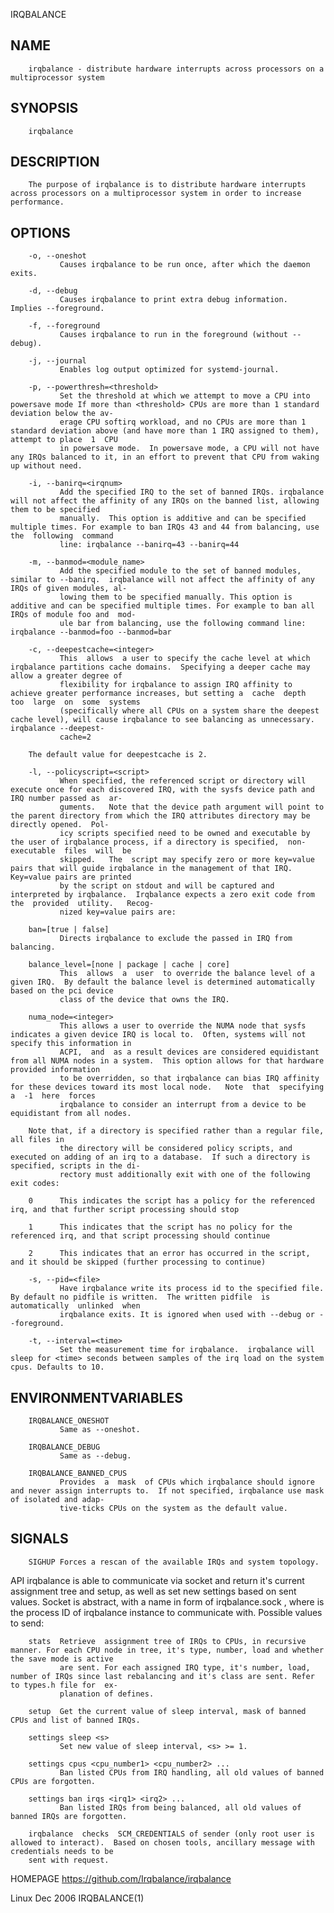   IRQBALANCE
 
## NAME
        irqbalance - distribute hardware interrupts across processors on a multiprocessor system
 
## SYNOPSIS
        irqbalance
 
## DESCRIPTION
        The purpose of irqbalance is to distribute hardware interrupts across processors on a multiprocessor system in order to increase performance.
 
## OPTIONS
        -o, --oneshot
               Causes irqbalance to be run once, after which the daemon exits.
 
        -d, --debug
               Causes irqbalance to print extra debug information.  Implies --foreground.
 
        -f, --foreground
               Causes irqbalance to run in the foreground (without --debug).
 
        -j, --journal
               Enables log output optimized for systemd-journal.
 
        -p, --powerthresh=<threshold>
               Set the threshold at which we attempt to move a CPU into powersave mode If more than <threshold> CPUs are more than 1 standard deviation below the av‐
               erage CPU softirq workload, and no CPUs are more than 1 standard deviation above (and have more than 1 IRQ assigned to them), attempt to place  1  CPU
               in powersave mode.  In powersave mode, a CPU will not have any IRQs balanced to it, in an effort to prevent that CPU from waking up without need.
 
        -i, --banirq=<irqnum>
               Add the specified IRQ to the set of banned IRQs. irqbalance will not affect the affinity of any IRQs on the banned list, allowing them to be specified
               manually.  This option is additive and can be specified multiple times. For example to ban IRQs 43 and 44 from balancing, use  the  following  command
               line: irqbalance --banirq=43 --banirq=44
 
        -m, --banmod=<module_name>
               Add the specified module to the set of banned modules, similar to --banirq.  irqbalance will not affect the affinity of any IRQs of given modules, al‐
               lowing them to be specified manually. This option is additive and can be specified multiple times. For example to ban all IRQs of module foo and  mod‐
               ule bar from balancing, use the following command line: irqbalance --banmod=foo --banmod=bar
 
        -c, --deepestcache=<integer>
               This  allows  a user to specify the cache level at which irqbalance partitions cache domains.  Specifying a deeper cache may allow a greater degree of
               flexibility for irqbalance to assign IRQ affinity to achieve greater performance increases, but setting a  cache  depth  too  large  on  some  systems
               (specifically where all CPUs on a system share the deepest cache level), will cause irqbalance to see balancing as unnecessary.  irqbalance --deepest‐
               cache=2
 
        The default value for deepestcache is 2.
 
        -l, --policyscript=<script>
               When specified, the referenced script or directory will execute once for each discovered IRQ, with the sysfs device path and IRQ number passed as  ar‐
               guments.   Note that the device path argument will point to the parent directory from which the IRQ attributes directory may be directly opened.  Pol‐
               icy scripts specified need to be owned and executable by the user of irqbalance process, if a directory is specified,  non-executable  files  will  be
               skipped.   The  script may specify zero or more key=value pairs that will guide irqbalance in the management of that IRQ.  Key=value pairs are printed
               by the script on stdout and will be captured and interpreted by irqbalance.  Irqbalance expects a zero exit code from the  provided  utility.   Recog‐
               nized key=value pairs are:
 
        ban=[true | false]
               Directs irqbalance to exclude the passed in IRQ from balancing.
 
        balance_level=[none | package | cache | core]
               This  allows  a  user  to override the balance level of a given IRQ.  By default the balance level is determined automatically based on the pci device
               class of the device that owns the IRQ.
 
        numa_node=<integer>
               This allows a user to override the NUMA node that sysfs indicates a given device IRQ is local to.  Often, systems will not specify this information in
               ACPI,  and  as a result devices are considered equidistant from all NUMA nodes in a system.  This option allows for that hardware provided information
               to be overridden, so that irqbalance can bias IRQ affinity for these devices toward its most local node.   Note  that  specifying  a  -1  here  forces
               irqbalance to consider an interrupt from a device to be equidistant from all nodes.
 
        Note that, if a directory is specified rather than a regular file, all files in
               the directory will be considered policy scripts, and executed on adding of an irq to a database.  If such a directory is specified, scripts in the di‐
               rectory must additionally exit with one of the following exit codes:
 
        0      This indicates the script has a policy for the referenced irq, and that further script processing should stop
 
        1      This indicates that the script has no policy for the referenced irq, and that script processing should continue
 
        2      This indicates that an error has occurred in the script, and it should be skipped (further processing to continue)
 
        -s, --pid=<file>
               Have irqbalance write its process id to the specified file.  By default no pidfile is written.  The written pidfile  is  automatically  unlinked  when
               irqbalance exits. It is ignored when used with --debug or --foreground.
 
        -t, --interval=<time>
               Set the measurement time for irqbalance.  irqbalance will sleep for <time> seconds between samples of the irq load on the system cpus. Defaults to 10.
 
## ENVIRONMENTVARIABLES
        IRQBALANCE_ONESHOT
               Same as --oneshot.
 
        IRQBALANCE_DEBUG
               Same as --debug.
 
        IRQBALANCE_BANNED_CPUS
               Provides  a  mask  of CPUs which irqbalance should ignore and never assign interrupts to.  If not specified, irqbalance use mask of isolated and adap‐
               tive-ticks CPUs on the system as the default value.
 
## SIGNALS
        SIGHUP Forces a rescan of the available IRQs and system topology.
 
 API
        irqbalance is able to communicate via socket and return it's current assignment tree and setup, as well as set new settings based on sent values.  Socket  is
        abstract, with a name in form of irqbalance<PID>.sock , where <PID> is the process ID of irqbalance instance to communicate with.  Possible values to send:
 
        stats  Retrieve  assignment tree of IRQs to CPUs, in recursive manner. For each CPU node in tree, it's type, number, load and whether the save mode is active
               are sent. For each assigned IRQ type, it's number, load, number of IRQs since last rebalancing and it's class are sent. Refer to types.h file for  ex‐
               planation of defines.
 
        setup  Get the current value of sleep interval, mask of banned CPUs and list of banned IRQs.
 
        settings sleep <s>
               Set new value of sleep interval, <s> >= 1.
 
        settings cpus <cpu_number1> <cpu_number2> ...
               Ban listed CPUs from IRQ handling, all old values of banned CPUs are forgotten.
 
        settings ban irqs <irq1> <irq2> ...
               Ban listed IRQs from being balanced, all old values of banned IRQs are forgotten.
 
        irqbalance  checks  SCM_CREDENTIALS of sender (only root user is allowed to interact).  Based on chosen tools, ancillary message with credentials needs to be
        sent with request.
 
 HOMEPAGE
        https://github.com/Irqbalance/irqbalance
 
 Linux                                                                         Dec 2006                                                                 IRQBALANCE(1)

